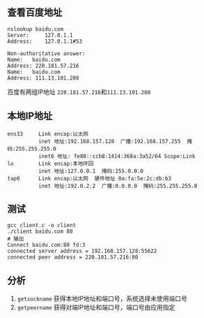 ## 查看百度地址
```
nslookup baidu.com
Server:		127.0.1.1
Address:	127.0.1.1#53

Non-authoritative answer:
Name:	baidu.com
Address: 220.181.57.216
Name:	baidu.com
Address: 111.13.101.208

```
百度有两组IP地址 `220.181.57.216`和`111.13.101.208`

## 本地IP地址
```
ens33     Link encap:以太网
          inet 地址:192.168.157.128  广播:192.168.157.255  掩码:255.255.255.0
          inet6 地址: fe80::ccb8:1414:368a:3a52/64 Scope:Link
lo        Link encap:本地环回
          inet 地址:127.0.0.1  掩码:255.0.0.0
tap0      Link encap:以太网  硬件地址 0a:fa:5e:2c:db:b3
          inet 地址:192.0.2.2  广播:0.0.0.0  掩码:255.255.255.0

```

## 测试
```
gcc client.c -o client
./client baidu.com 80
# 输出
Connect baidu.com:80 fd:3
connected server address = 192.168.157.128:55622
connected peer address = 220.181.57.216:80
```

## 分析
1. `getsockname` 获得本地IP地址和端口号，系统选择未使用端口号
2. `getpeername` 获得对端IP地址和端口号，端口号由应用指定